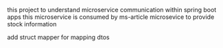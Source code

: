 this project to understand microservice communication within spring boot apps
this microservice is consumed by ms-article microsevice to provide stock information

add struct mapper for mapping dtos
